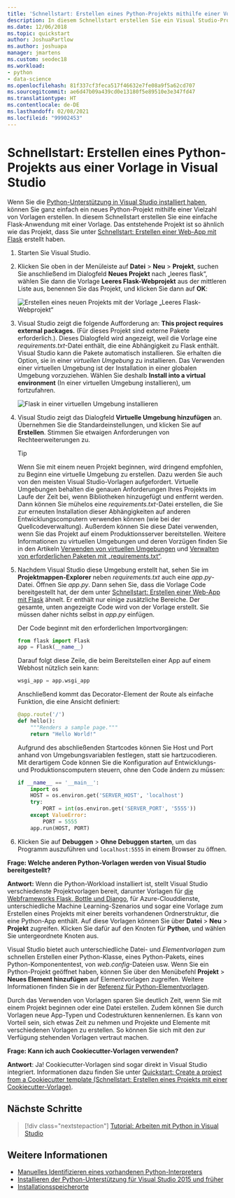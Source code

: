 ```yaml
---
title: 'Schnellstart: Erstellen eines Python-Projekts mithilfe einer Vorlage'
description: In diesem Schnellstart erstellen Sie ein Visual Studio-Projekt für Python mithilfe der integrierten Vorlage für eine einfache Flask-App.
ms.date: 12/06/2018
ms.topic: quickstart
author: JoshuaPartlow
ms.author: joshuapa
manager: jmartens
ms.custom: seodec18
ms.workload:
- python
- data-science
ms.openlocfilehash: 81f337cf3feca517f46632e7fe08a9f5a62cd707
ms.sourcegitcommit: ae6d47b09a439cd0e13180f5e89510e3e347fd47
ms.translationtype: HT
ms.contentlocale: de-DE
ms.lasthandoff: 02/08/2021
ms.locfileid: "99902453"
---
```

# <a name="quickstart-create-a-python-project-from-a-template-in-visual-studio"></a>Schnellstart: Erstellen eines Python-Projekts aus einer Vorlage in Visual Studio

Wenn Sie die [Python-Unterstützung in Visual Studio installiert haben](installing-python-support-in-visual-studio.md), können Sie ganz einfach ein neues Python-Projekt mithilfe einer Vielzahl von Vorlagen erstellen. In diesem Schnellstart erstellen Sie eine einfache Flask-Anwendung mit einer Vorlage. Das entstehende Projekt ist so ähnlich wie das Projekt, dass Sie unter [Schnellstart: Erstellen einer Web-App mit Flask](../ide/quickstart-python.md) erstellt haben.

1. Starten Sie Visual Studio.

1. Klicken Sie oben in der Menüleiste auf **Datei** > **Neu** > **Projekt**, suchen Sie anschließend im Dialogfeld **Neues Projekt** nach „leeres flask“, wählen Sie dann die Vorlage **Leeres Flask-Webprojekt** aus der mittleren Liste aus, benennen Sie das Projekt, und klicken Sie dann auf **OK**:

    ![Erstellen eines neuen Projekts mit der Vorlage „Leeres Flask-Webprojekt“](media/quickstart-python-06-blank-flask-template.png)

1. Visual Studio zeigt die folgende Aufforderung an: **This project requires external packages.** (Für dieses Projekt sind externe Pakete erforderlich.). Dieses Dialogfeld wird angezeigt, weil die Vorlage eine *requirements.txt*-Datei enthält, die eine Abhängigkeit zu Flask enthält. Visual Studio kann die Pakete automatisch installieren. Sie erhalten die Option, sie in einer *virtuellen Umgebung* zu installieren. Das Verwenden einer virtuellen Umgebung ist der Installation in einer globalen Umgebung vorzuziehen. Wählen Sie deshalb **Install into a virtual environment** (In einer virtuellen Umgebung installieren), um fortzufahren.

    ![Flask in einer virtuellen Umgebung installieren](media/quickstart-python-07-install-into-virtual-environment.png)

1. Visual Studio zeigt das Dialogfeld **Virtuelle Umgebung hinzufügen** an. Übernehmen Sie die Standardeinstellungen, und klicken Sie auf **Erstellen**. Stimmen Sie etwaigen Anforderungen von Rechteerweiterungen zu.

    > [!Tip]
    > Wenn Sie mit einem neuen Projekt beginnen, wird dringend empfohlen, zu Beginn eine virtuelle Umgebung zu erstellen. Dazu werden Sie auch von den meisten Visual Studio-Vorlagen aufgefordert. Virtuelle Umgebungen behalten die genauen Anforderungen Ihres Projekts im Laufe der Zeit bei, wenn Bibliotheken hinzugefügt und entfernt werden. Dann können Sie mühelos eine *requirements.txt*-Datei erstellen, die Sie zur erneuten Installation dieser Abhängigkeiten auf anderen Entwicklungscomputern verwenden können (wie bei der Quellcodeverwaltung). Außerdem können Sie diese Datei verwenden, wenn Sie das Projekt auf einem Produktionsserver bereitstellen. Weitere Informationen zu virtuellen Umgebungen und deren Vorzügen finden Sie in den Artikeln [Verwenden von virtuellen Umgebungen](../python/selecting-a-python-environment-for-a-project.md#use-virtual-environments) und [Verwalten von erforderlichen Paketen mit „requirements.txt“](../python/managing-required-packages-with-requirements-txt.md).

1. Nachdem Visual Studio diese Umgebung erstellt hat, sehen Sie im **Projektmappen-Explorer** neben *requirements.txt* auch eine *app.py*-Datei. Öffnen Sie *app.py*. Dann sehen Sie, dass die Vorlage Code bereitgestellt hat, der dem unter [Schnellstart: Erstellen einer Web-App mit Flask](../ide/quickstart-python.md) ähnelt. Er enthält nur einige zusätzliche Bereiche. Der gesamte, unten angezeigte Code wird von der Vorlage erstellt. Sie müssen daher nichts selbst in *app.py* einfügen.

    Der Code beginnt mit den erforderlichen Importvorgängen:

    ```python
    from flask import Flask
    app = Flask(__name__)
    ```

    Darauf folgt diese Zeile, die beim Bereitstellen einer App auf einem Webhost nützlich sein kann:

    ```python
    wsgi_app = app.wsgi_app
    ```

    Anschließend kommt das Decorator-Element der Route als einfache Funktion, die eine Ansicht definiert:

    ```python
    @app.route('/')
    def hello():
        """Renders a sample page."""
        return "Hello World!"
    ```

    Aufgrund des abschließenden Startcodes können Sie Host und Port anhand von Umgebungsvariablen festlegen, statt sie hartzucodieren. Mit derartigem Code können Sie die Konfiguration auf Entwicklungs- und Produktionscomputern steuern, ohne den Code ändern zu müssen:

    ```python
    if __name__ == '__main__':
        import os
        HOST = os.environ.get('SERVER_HOST', 'localhost')
        try:
            PORT = int(os.environ.get('SERVER_PORT', '5555'))
        except ValueError:
            PORT = 5555
        app.run(HOST, PORT)
    ```

1. Klicken Sie auf **Debuggen** > **Ohne Debuggen starten**, um das Programm auszuführen und `localhost:5555` in einem Browser zu öffnen.

**Frage: Welche anderen Python-Vorlagen werden von Visual Studio bereitgestellt?**

**Antwort:** Wenn die Python-Workload installiert ist, stellt Visual Studio verschiedenste Projektvorlagen bereit, darunter Vorlagen für [die Webframeworks Flask, Bottle und Django](../python/python-web-application-project-templates.md), für Azure-Clouddienste, unterschiedliche Machine Learning-Szenarios und sogar eine Vorlage zum Erstellen eines Projekts mit einer bereits vorhandenen Ordnerstruktur, die eine Python-App enthält. Auf diese Vorlagen können Sie über **Datei** > **Neu** > **Projekt** zugreifen. Klicken Sie dafür auf den Knoten für **Python**, und wählen Sie untergeordnete Knoten aus.

Visual Studio bietet auch unterschiedliche Datei- und *Elementvorlagen* zum schnellen Erstellen einer Python-Klasse, eines Python-Pakets, eines Python-Komponententest, von *web.config*-Dateien usw. Wenn Sie ein Python-Projekt geöffnet haben, können Sie über den Menübefehl **Projekt** > **Neues Element hinzufügen** auf Elementvorlagen zugreifen. Weitere Informationen finden Sie in der [Referenz für Python-Elementvorlagen](python-item-templates.md).

Durch das Verwenden von Vorlagen sparen Sie deutlich Zeit, wenn Sie mit einem Projekt beginnen oder eine Datei erstellen. Zudem können Sie durch Vorlagen neue App-Typen und Codestrukturen kennenlernen. Es kann von Vorteil sein, sich etwas Zeit zu nehmen und Projekte und Elemente mit verschiedenen Vorlagen zu erstellen. So können Sie sich mit den zur Verfügung stehenden Vorlagen vertraut machen.

**Frage: Kann ich auch Cookiecutter-Vorlagen verwenden?**

**Antwort**: Ja! Cookiecutter-Vorlagen sind sogar direkt in Visual Studio integriert. Informationen dazu finden Sie unter [Quickstart: Create a project from a Cookiecutter template (Schnellstart: Erstellen eines Projekts mit einer Cookiecutter-Vorlage)](../python/quickstart-04-python-in-visual-studio-project-from-cookiecutter.md).

## <a name="next-steps"></a>Nächste Schritte

> [!div class="nextstepaction"]
> [Tutorial: Arbeiten mit Python in Visual Studio](tutorial-working-with-python-in-visual-studio-step-01-create-project.md)

## <a name="see-also"></a>Weitere Informationen

- [Manuelles Identifizieren eines vorhandenen Python-Interpreters](managing-python-environments-in-visual-studio.md#manually-identify-an-existing-environment)
- [Installieren der Python-Unterstützung für Visual Studio 2015 und früher](installing-python-support-in-visual-studio.md)
- [Installationsspeicherorte](installing-python-support-in-visual-studio.md#install-locations)
